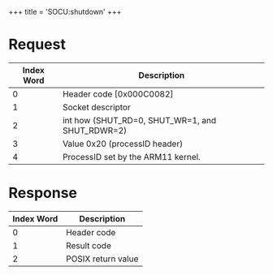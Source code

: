 +++
title = 'SOCU:shutdown'
+++

# Request

| Index Word | Description                                     |
|------------|-------------------------------------------------|
| 0          | Header code \[0x000C0082\]                      |
| 1          | Socket descriptor                               |
| 2          | int how (SHUT_RD=0, SHUT_WR=1, and SHUT_RDWR=2) |
| 3          | Value 0x20 (processID header)                   |
| 4          | ProcessID set by the ARM11 kernel.              |

# Response

| Index Word | Description        |
|------------|--------------------|
| 0          | Header code        |
| 1          | Result code        |
| 2          | POSIX return value |
